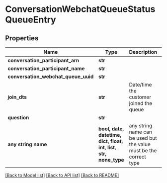 # ConversationWebchatQueueStatusQueueEntry


## Properties
Name | Type | Description | Notes
------------ | ------------- | ------------- | -------------
**conversation_participant_arn** | **str** |  | [optional] 
**conversation_participant_name** | **str** |  | [optional] 
**conversation_webchat_queue_uuid** | **str** |  | [optional] 
**join_dts** | **str** | Date/time the customer joined the queue | [optional] 
**question** | **str** |  | [optional] 
**any string name** | **bool, date, datetime, dict, float, int, list, str, none_type** | any string name can be used but the value must be the correct type | [optional]

[[Back to Model list]](../README.md#documentation-for-models) [[Back to API list]](../README.md#documentation-for-api-endpoints) [[Back to README]](../README.md)


